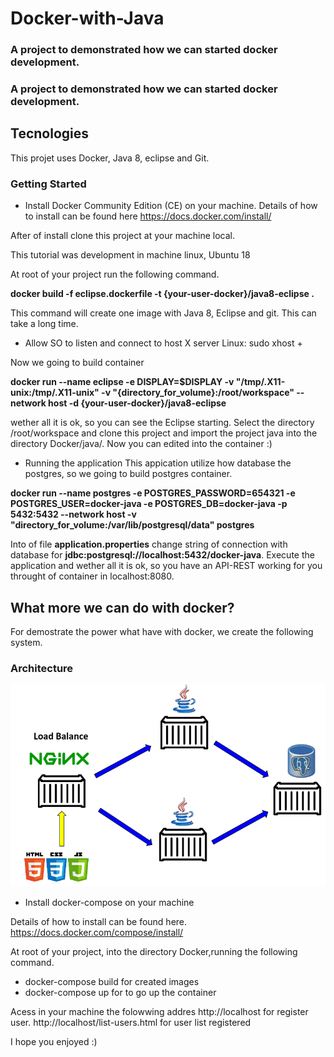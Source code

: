 # Docker-with-Java

### A project to demonstrated how we can started docker development.

### A project to demonstrated how we can started docker development.

## Tecnologies

This projet uses Docker, Java 8, eclipse and Git.

### Getting Started

- Install Docker Community Edition (CE) on your machine.
Details of how to install can be found here https://docs.docker.com/install/


After of install clone this project at your machine local.

This tutorial was development in machine linux, Ubuntu 18

At root of your project run the following command.

**docker build -f eclipse.dockerfile -t {your-user-docker}/java8-eclipse .**

This command will create one image with Java 8, Eclipse and git. This can take a long time.

- Allow SO to listen and connect to host X server
Linux: sudo xhost +

Now we going to build container

 **docker run --name eclipse -e DISPLAY=$DISPLAY -v "/tmp/.X11-unix:/tmp/.X11-unix" -v "{directory_for_volume}:/root/workspace" --network host -d {your-user-docker}/java8-eclipse**
 
wether all it is ok, so you can see the Eclipse starting. Select the directory /root/workspace and clone this project and import the project java into the directory Docker/java/. Now you can edited into the container :)

- Running the application
This appication utilize how database the postgres, so we going to build postgres container.

**docker run --name postgres -e POSTGRES_PASSWORD=654321 -e POSTGRES_USER=docker-java -e POSTGRES_DB=docker-java -p 5432:5432 --network host -v "directory_for_volume:/var/lib/postgresql/data" postgres**

Into of file **application.properties** change string of connection with database for **jdbc:postgresql://localhost:5432/docker-java**. Execute the application and wether all it is ok, so you have an API-REST working for you throught of container in localhost:8080.

## What more we can do with docker?

For demostrate the power what have with docker, we create the following system.

### Architecture

![system](https://github.com/marcelop3251/Docker-with-Java/blob/master/architecture.png)

- Install docker-compose on your machine

Details of how to install can be found here. https://docs.docker.com/compose/install/

At root of your project, into the directory Docker,running the following command.
- docker-compose build for created images
- docker-compose up for to go up the container

Acess in your machine the folowwing addres
http://localhost for register user.
http://localhost/list-users.html for user list registered

I hope you enjoyed :)
